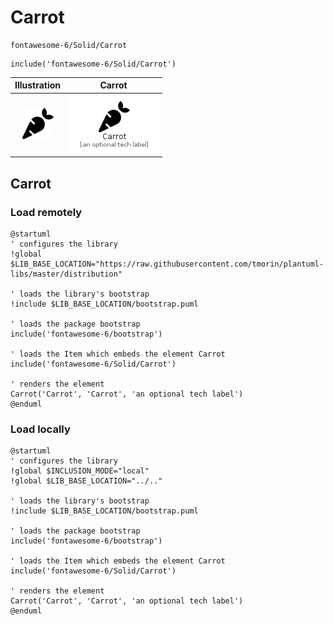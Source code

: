 # Carrot


```text
fontawesome-6/Solid/Carrot
```

```text
include('fontawesome-6/Solid/Carrot')
```



| Illustration | Carrot |
| :---: | :---: |
| ![illustration for Illustration](../../fontawesome-6/Solid/Carrot.png) | ![illustration for Carrot](../../fontawesome-6/Solid/Carrot.Local.png) |




## Carrot

### Load remotely
```plantuml
@startuml
' configures the library
!global $LIB_BASE_LOCATION="https://raw.githubusercontent.com/tmorin/plantuml-libs/master/distribution"

' loads the library's bootstrap
!include $LIB_BASE_LOCATION/bootstrap.puml

' loads the package bootstrap
include('fontawesome-6/bootstrap')

' loads the Item which embeds the element Carrot
include('fontawesome-6/Solid/Carrot')

' renders the element
Carrot('Carrot', 'Carrot', 'an optional tech label')
@enduml
```

### Load locally
```plantuml
@startuml
' configures the library
!global $INCLUSION_MODE="local"
!global $LIB_BASE_LOCATION="../.."

' loads the library's bootstrap
!include $LIB_BASE_LOCATION/bootstrap.puml

' loads the package bootstrap
include('fontawesome-6/bootstrap')

' loads the Item which embeds the element Carrot
include('fontawesome-6/Solid/Carrot')

' renders the element
Carrot('Carrot', 'Carrot', 'an optional tech label')
@enduml
```

